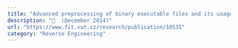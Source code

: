 ```yaml
---
title: "Advanced preprocessing of binary executable files and its usage in retargetable decompilation"
description: "📰  (December 2014)"
url: "https://www.fit.vut.cz/research/publication/10531"
category: "Reverse Engineering"
---
```

